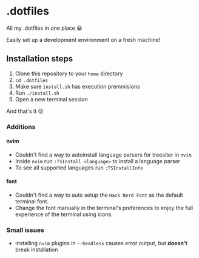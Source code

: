 # .dotfiles
All my .dotfiles in one place 😀

Easily set up a development environment on a fresh machine!

## Installation steps

1. Clone this repository to your `home` directory
2. `cd .dotfiles`
3. Make sure `install.sh` has execution premmisions
4. Run `./install.sh`
5. Open a new terminal session

And that's it 😜

### Additions

#### nvim
- Couldn't find a way to autoinstall language parsers for treesiter in `nvim`
- Inside `nvim` run `:TSInstall <language>` to install a language parser
- To see all supported languages run `:TSInstallInfo`

#### font
- Couldn't find a way to auto setup the `Hack Nerd Font` as the default terminal font.
- Change the font manually in the terminal's preferences to enjoy the full experience of the terminal using icons.

### Small issues

- installing `nvim` plugins in `--headless` causes error output, but **doesn't** break installation

